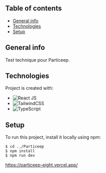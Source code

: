 ## Table of contents
* [General info](#general-info)
* [Technologies](#technologies)
* [Setup](#setup)

## General info
Test technique pour Particeep.
	
## Technologies
Project is created with:
* ![React JS](https://img.shields.io/badge/Next-black?style=for-the-badge&logo=react.js&logoColor=white)
* ![TailwindCSS](https://img.shields.io/badge/tailwindcss-%2338B2AC.svg?style=for-the-badge&logo=tailwind-css&logoColor=white)
* ![TypeScript](https://img.shields.io/badge/typescript-%23007ACC.svg?style=for-the-badge&logo=typescript&logoColor=white)
	
## Setup
To run this project, install it locally using npm:

```
$ cd ../Particeep
$ npm install
$ npm run dev
```

https://particeep-eight.vercel.app/

